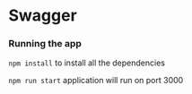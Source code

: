 # Swagger

### Running the app
```npm install``` to install all the dependencies

```npm run start``` application will run on port 3000


